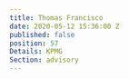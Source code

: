 ```yaml
---
title: Thomas Francisco
date: 2020-05-12 15:36:00 Z
published: false
position: 57
Details: KPMG
Section: advisory
---
```


